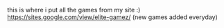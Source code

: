this is where i put all the games from my site :) https://sites.google.com/view/elite-gamez/
(new games added everyday)
 
